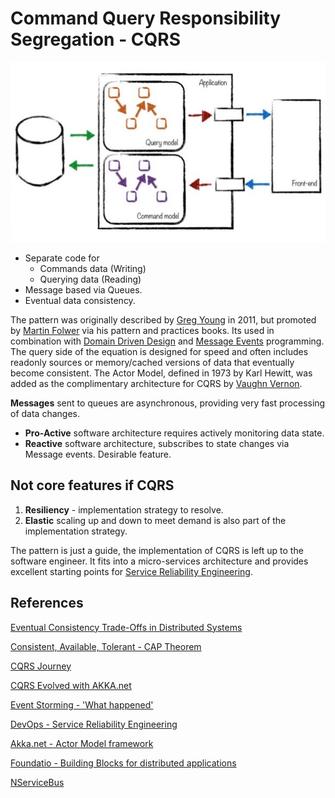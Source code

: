 # Command Query Responsibility Segregation - CQRS

![HediMokhtar / CC BY-SA (https://creativecommons.org/licenses/by-sa/4.0)](../assets/CQRS_Principle.png)

* Separate code for
  * Commands data (Writing)
  * Querying data (Reading)
* Message based via Queues.
* Eventual data consistency.

The pattern was originally described by [Greg Young](https://twitter.com/gregyoung) in 2011, but promoted by [Martin Folwer](https://martinfowler.com/bliki/CQRS.html) via his pattern and practices books. Its used in combination with [Domain Driven Design](https://en.wikipedia.org/wiki/Domain-driven_design) and [Message Events](https://martinfowler.com/eaaDev/EventNarrative.html) programming. The query side of the equation is designed for speed and often includes readonly sources or memory/cached versions of data that eventually become consistent. The Actor Model, defined in 1973 by Karl Hewitt, was added as the complimentary architecture for CQRS by [Vaughn Vernon](https://vaughnvernon.co/).

**Messages** sent to queues are asynchronous, providing very fast processing of data changes.

* **Pro-Active** software architecture requires actively monitoring data state.
* **Reactive** software architecture, subscribes to state changes via Message events. Desirable feature.

## Not core features if CQRS

1. **Resiliency** - implementation strategy to resolve.
2. **Elastic** scaling up and down to meet demand is also part of the implementation strategy.

The pattern is just a guide, the implementation of CQRS is left up to the software engineer. It fits into a micro-services architecture and provides excellent starting points for [Service Reliability Engineering](https://en.wikipedia.org/wiki/Reliability_engineering).

## References

[Eventual Consistency Trade-Offs in Distributed Systems](https://www.ben-morris.com/eventual-consistency-and-the-trade-offs-required-by-distributed-development)

[Consistent, Available, Tolerant - CAP Theorem](https://en.wikipedia.org/wiki/CAP_theorem)

[CQRS Journey](https://www.slideshare.net/dhoerster/cqrs-evolved-cqrs-akkanet)

[CQRS Evolved with AKKA.net](https://www.slideshare.net/dhoerster/cqrs-evolved-cqrs-akkanet)

[Event Storming - 'What happened'](https://en.wikipedia.org/wiki/Event_storming)

[DevOps - Service Reliability Engineering](https://www.atlassian.com/incident-management/devops/sre)

[Akka.net - Actor Model framework](https://getakka.net/)

[Foundatio - Building Blocks for distributed applications](https://github.com/FoundatioFx/Foundatio)

[NServiceBus](https://particular.net/nservicebus)